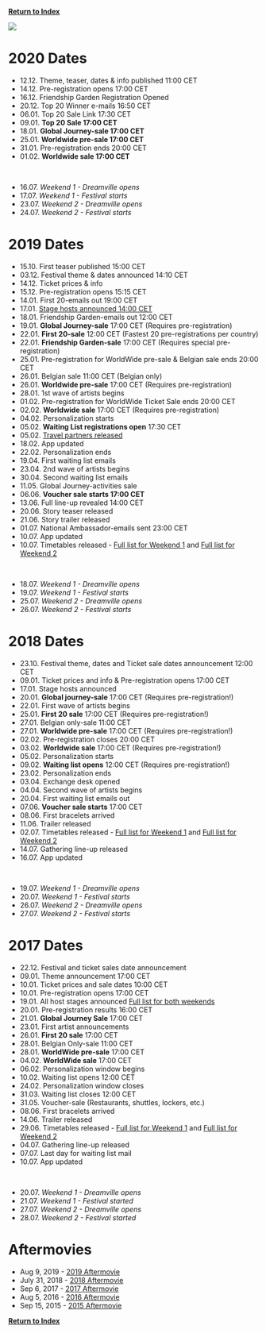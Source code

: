 [**Return to Index**](https://www.reddit.com/r/Tomorrowland/wiki/index)

![](%%General1%%)

# 2020 Dates

* 12.12. Theme, teaser, dates & info published 11:00 CET
* 14.12. Pre-registration opens 17:00 CET
* 16.12. Friendship Garden Registration Opened
* 20.12. Top 20 Winner e-mails 16:50 CET
* 06.01. Top 20 Sale Link 17:30 CET 
* 09.01. **Top 20 Sale 17:00 CET**
* 18.01. **Global Journey-sale 17:00 CET**
* 25.01. **Worldwide pre-sale 17:00 CET**
* 31.01. Pre-registration ends 20:00 CET
* 01.02. **Worldwide sale 17:00 CET**

&#x200B;

* 16.07. *Weekend 1 - Dreamville opens*
* 17.07. *Weekend 1 - Festival starts*
* 23.07. *Weekend 2 - Dreamville opens*
* 24.07. *Weekend 2 - Festival starts* 

# 2019 Dates

* 15.10. First teaser published 15:00 CET
* 03.12. Festival theme & dates announced 14:10 CET
* 14.12. Ticket prices & info
* 15.12. Pre-registration opens 15:15 CET
* 14.01. First 20-emails out 19:00 CET
* 17.01. [Stage hosts announced 14:00 CET](https://pbs.twimg.com/media/DxHVIrnV4AAkjGV.jpg)
* 18.01. Friendship Garden-emails out 12:00 CET
* 19.01. **Global Journey-sale** 17:00 CET (Requires pre-registration)
* 22.01. **First 20-sale** 12:00 CET (Fastest 20 pre-registrations per country)
* 22.01. **Friendship Garden-sale** 17:00 CET (Requires special pre-registration)
* 25.01. Pre-registration for WorldWide pre-sale & Belgian sale ends 20:00 CET
* 26.01. Belgian sale 11:00 CET (Belgian only)
* 26.01. **Worldwide pre-sale** 17:00 CET (Requires pre-registration)
* 28.01. 1st wave of artists begins
* 01.02. Pre-registration for WorldWide Ticket Sale ends 20:00 CET
* 02.02. **Worldwide sale** 17:00 CET (Requires pre-registration)
* 04.02. Personalization starts
* 05.02. **Waiting List registrations open** 17:30 CET
* 05.02. [Travel partners released](https://www.tomorrowland.com/en/festival/tickets/travel-partners)
* 18.02. App updated
* 22.02. Personalization ends
* 19.04. First waiting list emails
* 23.04. 2nd wave of artists begins
* 30.04. Second waiting list emails
* 11.05. Global Journey-activities sale
* 06.06. **Voucher sale starts 17:00 CET**
* 13.06. Full line-up revealed 14:00 CET
* 20.06. Story teaser released
* 21.06. Story trailer released
* 01.07. National Ambassador-emails sent 23:00 CET
* 10.07. App updated
* 10.07. Timetables released - [Full list for Weekend 1](https://clashfinder.com/s/tml2019w1/) and [Full list for Weekend 2](https://clashfinder.com/s/tml2019w2/)

&#x200B;

* 18.07. *Weekend 1 - Dreamville opens*
* 19.07. *Weekend 1 - Festival starts*
* 25.07. *Weekend 2 - Dreamville opens*
* 26.07. *Weekend 2 - Festival starts*

# 2018 Dates

* 23.10. Festival theme, dates and Ticket sale dates announcement 12:00 CET
* 09.01. Ticket prices and info & Pre-registration opens 17:00 CET
* 17.01. Stage hosts announced
* 20.01. **Global journey-sale** 17:00 CET (Requires pre-registration!)
* 22.01. First wave of artists begins
* 25.01. **First 20 sale** 17:00 CET (Requires pre-registration!)
* 27.01. Belgian only-sale 11:00 CET
* 27.01. **Worldwide pre-sale** 17:00 CET (Requires pre-registration!)
* 02.02. Pre-registration closes 20:00 CET
* 03.02. **Worldwide sale** 17:00 CET (Requires pre-registration!)
* 05.02. Personalization starts
* 09.02. **Waiting list opens** 12:00 CET (Requires pre-registration!)
* 23.02. Personalization ends
* 03.04. Exchange desk opened
* 04.04. Second wave of artists begins
* 20.04. First waiting list emails out
* 07.06. **Voucher sale starts** 17:00 CET
* 08.06. First bracelets arrived
* 11.06. Trailer released
* 02.07. Timetables released - [Full list for Weekend 1](https://drive.google.com/file/d/1qafGvMi9sqRfSbO4RkclSVcAlY5Qtg1w/view?usp=sharing) and [Full list for Weekend 2](https://drive.google.com/file/d/1h763IZBVF9pY41fF5YgnbBT9wX9BhhMS/view?usp=sharing)
* 14.07. Gathering line-up released
* 16.07. App updated

&#x200B;

* 19.07. *Weekend 1 - Dreamville opens*
* 20.07. *Weekend 1 - Festival starts*
* 26.07. *Weekend 2 - Dreamville opens*
* 27.07. *Weekend 2 - Festival starts*

# 2017 Dates

* 22.12. Festival and ticket sales date announcement
* 09.01. Theme announcement 17:00 CET
* 10.01. Ticket prices and sale dates 10:00 CET
* 10.01. Pre-registration opens 17:00 CET
* 19.01. All host stages announced [Full list for both weekends](http://imgur.com/a/kjF7L)
* 20.01. Pre-registration results 16:00 CET
* 21.01. **Global Journey Sale** 17:00 CET
* 23.01. First artist announcements
* 26.01. **First 20 sale** 17:00 CET
* 28.01. Belgian Only-sale 11:00 CET
* 28.01. **WorldWide pre-sale** 17:00 CET
* 04.02. **WorldWide sale** 17:00 CET
* 06.02. Personalization window begins
* 10.02. Waiting list opens 12:00 CET
* 24.02. Personalization window closes
* 31.03. Waiting list closes 12:00 CET
* 31.05. Voucher-sale (Restaurants, shuttles, lockers, etc.)
* 08.06. First bracelets arrived
* 14.06. Trailer released
* 29.06. Timetables released - [Full list for Weekend 1](https://drive.google.com/file/d/0B4yTCXw_LFTpZ3RTcjZxVDhOWjQ/view?usp=sharing) and [Full list for Weekend 2](https://drive.google.com/file/d/0B4yTCXw_LFTpUDh3MjV4VE9NZkU/view?usp=sharing)
* 04.07. Gathering line-up released
* 07.07. Last day for waiting list mail
* 10.07. App updated

&#x200B;

* 20.07. *Weekend 1 - Dreamville opens*
* 21.07. *Weekend 1 - Festival started*
* 27.07. *Weekend 2 - Dreamville opens*
* 28.07. *Weekend 2 - Festival started*

# Aftermovies

* Aug 9, 2019 - [2019 Aftermovie](https://www.youtube.com/watch?v=hvIg3PTJWxs)
* July 31, 2018 - [2018 Aftermovie](https://www.youtube.com/watch?v=HkyVTxH2fIM)
* Sep 6, 2017 - [2017 Aftermovie](https://www.youtube.com/watch?v=6dVFy4d61gU)
* Aug 5, 2016 - [2016 Aftermovie](https://www.youtube.com/watch?v=AtdnWYqbMwc)
* Sep 15, 2015 - [2015 Aftermovie](https://www.youtube.com/watch?v=HuAxVfZasUk)

[**Return to Index**](https://www.reddit.com/r/Tomorrowland/wiki/index)